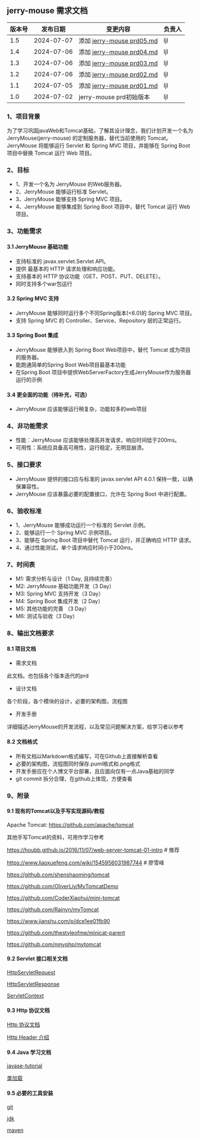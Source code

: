## jerry-mouse 需求文档

| 版本号 | 发布日期       | 变更内容                                  | 负责人 |
|-----|------------|---------------------------------------|-----|
| 1.5 | 2024-07-07 | 添加 [jerry-mouse prd05.md](./prd05.md) | ljl |
| 1.4 | 2024-07-06 | 添加 [jerry-mouse prd04.md](./prd04.md) | ljl |
| 1.3 | 2024-07-06 | 添加 [jerry-mouse prd03.md](./prd03.md) | ljl |
| 1.2 | 2024-07-06 | 添加 [jerry-mouse prd02.md](./prd02.md) | ljl |
| 1.1 | 2024-07-05 | 添加 [jerry-mouse prd01.md](./prd01.md) | ljl |
| 1.0 | 2024-07-02 | jerry-mouse prd初始版本                   | ljl |

### 1、项目背景

为了学习巩固javaWeb和Tomcat基础，了解其设计理念，我们计划开发一个名为 JerryMouse(jerry-mouse) 的定制服务器，替代当前使用的 Tomcat。JerryMouse 将能够运行 Servlet 和 Spring MVC 项目，并能够在 Spring Boot 项目中替换 Tomcat 运行 Web 项目。

### 2、目标

- 1、开发一个名为 JerryMouse 的Web服务器。
- 2、JerryMouse 能够运行标准 Servlet。
- 3、JerryMouse 能够支持 Spring MVC 项目。
- 4、JerryMouse 能够集成到 Spring Boot 项目中，替代 Tomcat 运行 Web 项目。

### 3、功能需求

#### 3.1 JerryMouse 基础功能

- 支持标准的 javax.servlet.Servlet API。
- 提供 最基本的 HTTP 请求处理和响应功能。
- 支持基本的 HTTP 协议功能（GET、POST、PUT、DELETE）。
- 同时支持多个war包运行

#### 3.2 Spring MVC 支持

- JerryMouse 能够同时运行多个不同Spring版本(<6.0)的 Spring MVC 项目。
- 支持 Spring MVC 的 Controller、Service、Repository 层的正常运行。

#### 3.3 Spring Boot 集成

- JerryMouse 能够嵌入到 Spring Boot Web项目中，替代 Tomcat 成为项目的服务器。
- 能跑通简单的Spring Boot Web项目最基本功能
- 在Spring Boot 项目中提供WebServerFactory生成JerryMouse作为服务器运行的示例

#### 3.4 更全面的功能（待补充，可选）

- JerryMouse 应该能够运行稍复杂，功能较多的web项目

### 4、非功能需求

- 性能：JerryMouse 应该能够处理高并发请求，响应时间低于200ms。
- 可用性：系统应具备高可用性，运行稳定，无明显崩溃。

### 5、接口要求

- JerryMouse 提供的接口应与标准的 javax.servlet API 4.0.1 保持一致，以确保兼容性。
- JerryMouse 应该暴露必要的配置接口，允许在 Spring Boot 中进行配置。

### 6、验收标准

- 1、JerryMouse 能够成功运行一个标准的 Servlet 示例。
- 2、能够运行一个 Spring MVC 示例项目。
- 3、能够在 Spring Boot 项目中替代 Tomcat 运行，并正确响应 HTTP 请求。
- 4、通过性能测试，单个请求响应时间小于200ms。

### 7、时间表
- M1: 需求分析与设计（1 Day, 且持续完善）
- M2: JerryMouse 基础功能开发（3 Day）
- M3: Spring MVC 支持开发（3 Day）
- M4: Spring Boot 集成开发（2 Day）
- M5: 其他功能的完善 （3 Day）
- M6: 测试与验收（3 Day）

### 8、输出文档要求

#### 8.1 项目文档
- 需求文档

此文档。也包括各个版本迭代的prd

- 设计文档

各个阶段，各个模块的设计，必要的架构图，流程图

- 开发手册

详细描述JerryMouse的开发流程，以及常见问题解决方案，给学习者以参考

#### 8.2 文档格式

- 所有文档以Markdown格式编写，可在Github上直接解析查看
- 必要的架构图，流程图同时保存.puml格式和.png格式
- 开发手册应在个人博文平台部署，且应面向仅有一点Java基础的同学
- git commit 拆分合理，在github上体现，方便查看

### 9、附录

#### 9.1 现有的Tomcat以及手写实现源码/教程
Apache Tomcat: https://github.com/apache/tomcat

其他手写Tomcat的资料，可用作学习参考

https://houbb.github.io/2016/11/07/web-server-tomcat-01-intro # 推荐

https://www.liaoxuefeng.com/wiki/1545956031987744             # 廖雪峰  

https://github.com/shenshaoming/tomcat

https://github.com/OliverLiy/MyTomcatDemo

https://github.com/CoderXiaohui/mini-tomcat

https://github.com/Rainyn/myTomcat

https://www.jianshu.com/p/dce1ee01fb90

https://github.com/thestyleofme/minicat-parent

https://github.com/nmyphp/mytomcat

#### 9.2 Servlet 接口相关文档

[HttpServletRequest](https://docs.oracle.com/javaee/7/api/javax/servlet/http/HttpServletRequest.html)

[HttpServletResponse](https://docs.oracle.com/javaee/7/api/javax/servlet/http/HttpServletResponse.html)

[ServletContext](https://docs.oracle.com/javaee/7/api/javax/servlet/ServletContext.html)

#### 9.3 Http 协议文档

[Http 协议文档](https://www.rfc-editor.org/rfc/rfc2616)

[Http Header 介绍](https://developer.mozilla.org/en-US/docs/Web/HTTP/Headers)

#### 9.4 Java 学习文档

[javase-tutorial](https://docs.oracle.com/javase/tutorial/)

[类加载](https://docs.oracle.com/javase/7/docs/technotes/guides/lang/cl-mt.html)

#### 9.5 必要的工具安装

[git](https://git-scm.com/book/en/v2/Getting-Started-Installing-Git)

[jdk](https://www.oracle.com/java/technologies/downloads/)

[maven](https://maven.apache.org/install.html)
